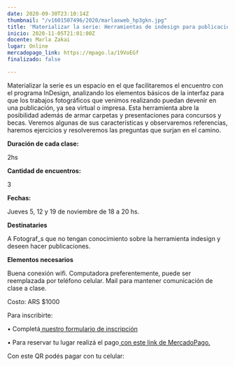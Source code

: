 ```yaml
---
date: 2020-09-30T23:10:14Z
thumbnail: "/v1601507496/2020/marlaxweb_hp3gkn.jpg"
title: 'Materializar la serie: Herramientas de indesign para publicaciones urgentes '
inicio: 2020-11-05T21:01:00Z
docente: Marla Zakai
lugar: Online
mercadopago_link: https://mpago.la/19VoEGf
finalizado: false

---
```

Materializar la serie es un espacio en el que facilitaremos el encuentro con el programa InDesign, analizando los elementos básicos de la interfaz para que los trabajos fotográficos que venimos realizando puedan devenir en una publicación, ya sea virtual o impresa. Esta herramienta abre la posibilidad además de armar carpetas y presentaciones para concursos y becas. Veremos algunas de sus características y observaremos referencias, haremos ejercicios y resolveremos las preguntas que surjan en el camino.

  
**Duración de cada clase:**

2hs

**Cantidad de encuentros:**

3

**Fechas:**

Jueves 5, 12 y 19 de noviembre de 18 a 20 hs.

**Destinataries**

A Fotograf_s que no tengan conocimiento sobre la herramienta indesign y deseen hacer publicaciones.

**Elementos necesarios**

Buena conexión wifi. Computadora preferentemente, puede ser reemplazada por teléfono celular. Mail para mantener comunicación de clase a clase.

Costo: ARS $1000

Para inscribirte:

• Completá[ nuestro formulario de inscripción ](https://docs.google.com/forms/d/1-9hXfJKIZvZGv2k0acg8xoI4ScU5y4rD14dmHdu2PwU/edit#responses)

• Para reservar tu lugar realizá el pago[ con este link de MercadoPago.](https://mpago.la/19VoEGf)

Con este QR podés pagar con tu celular: